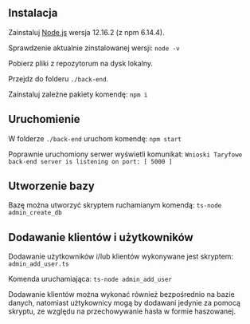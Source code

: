 ## Instalacja

Zainstaluj [Node.js](https://nodejs.org/en/download) wersja 12.16.2 (z npm 6.14.4).

Sprawdzenie aktualnie zinstalowanej wersji:
`node -v`

Pobierz pliki z repozytorum na dysk lokalny.

Przejdz do folderu `./back-end`.

Zainstaluj zależne pakiety komendę:
`npm i`

## Uruchomienie

W folderze `./back-end` uruchom komendę:
`npm start`

Poprawnie uruchomiony serwer wyświetli komunikat:
`Wnioski Taryfowe back-end server is listening on port: [ 5000 ]`

## Utworzenie bazy

Bazę można utworzyć skryptem ruchamianym komendą:
`ts-node admin_create_db`

## Dodawanie klientów i użytkowników

Dodawanie użytkowników i/lub klientów wykonywane jest skryptem:
`admin_add_user.ts`

Komenda uruchamiająca:
`ts-node admin_add_user`

Dodawanie klientów można wykonać również bezpośrednio na bazie danych, natomiast użtykownicy mogą by dodawani jedynie za pomocą skryptu, ze względu na przechowywanie hasła w formie haszowanej.
